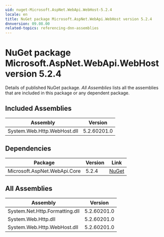 ```yaml
---
uid: nuget-Microsoft.AspNet.WebApi.WebHost-5.2.4
locale: en
title: NuGet package Microsoft.AspNet.WebApi.WebHost version 5.2.4
dnnversion: 09.08.00
related-topics: referencing-dnn-assemblies
---
```


# NuGet package Microsoft.AspNet.WebApi.WebHost version 5.2.4
Details of published NuGet package.
*All Assemblies* lists all the assemblies that are included in this package or any dependent package.

## Included Assemblies

|Assembly|Version|
|---|---|
|System.Web.Http.WebHost.dll|5.2.60201.0|

## Dependencies

|Package|Version|Link|
|---|---|---|
|Microsoft.AspNet.WebApi.Core|5.2.4|[NuGet](https://www.nuget.org/packages/Microsoft.AspNet.WebApi.Core/5.2.4)|

## All Assemblies

|Assembly|Version|
|---|---|
|System.Net.Http.Formatting.dll|5.2.60201.0|
|System.Web.Http.dll|5.2.60201.0|
|System.Web.Http.WebHost.dll|5.2.60201.0|

